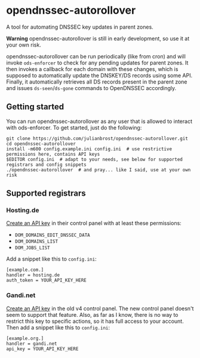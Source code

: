 # opendnssec-autorollover

A tool for automating DNSSEC key updates in parent zones.

**Warning** opendnssec-autorollover is still in early development, so use it at
your own risk.

opendnssec-autorollover can be run periodically (like from cron) and will
invoke `ods-enforcer` to check for any pending updates for parent zones. It
then invokes a callback for each domain with these changes, which is supposed
to automatically update the DNSKEY/DS records using some API. Finally, it
automatically retrieves all DS records present in the parent zone and issues
`ds-seen`/`ds-gone` commands to OpenDNSSEC accordingly.

## Getting started

You can run opendnssec-autorollover as any user that is allowed to interact
with ods-enforcer. To get started, just do the following:

    git clone https://github.com/julianbrost/opendnssec-autorollover.git
    cd opendnssec-autorollover
    install -m600 config.example.ini config.ini  # use restrictive permissions here, contains API keys
    $EDITOR config.ini  # adapt to your needs, see below for supported registrars and config snippets
    ./opendnssec-autorollover  # and pray... like I said, use at your own risk

## Supported registrars

### Hosting.de

[Create an API key](https://secure.hosting.de/profile/api-keys/create) in their control panel
with at least these permissions:

 * `DOM_DOMAINS_EDIT_DNSSEC_DATA`
 * `DOM_DOMAINS_LIST`
 * `DOM_JOBS_LIST`

Add a snippet like this to `config.ini`:

    [example.com.]
    handler = hosting.de
    auth_token = YOUR_API_KEY_HERE

### Gandi.net

[Create an API key](https://v4.gandi.net/admin/api_key) in the old v4 control
panel. The new control panel doesn't seem to support that feature. Also, as far
as I know, there is no way to restrict this key to specific actions, so it has
full access to your account. Then add a snippet like this to `config.ini`:

    [example.org.]
    handler = gandi.net
    api_key = YOUR_API_KEY_HERE
